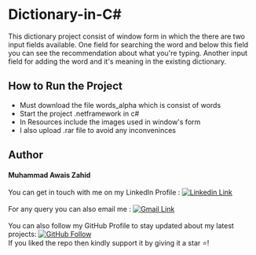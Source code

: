 # Dictionary-in-C#
This dictionary project consist of window form in which the there are two input fields available.  One field for searching the word and below this field you can see the recommendation about what you're typing. Another input field for adding the word and it's meaning in the existing dictionary.

## How to Run the Project
- Must download the file words_alpha which is consist of words
- Start the project .netframework in c#
- In Resources include the images used in window's form
- I also upload .rar file to avoid any inconveninces 


## Author

#### Muhammad Awais Zahid
You can get in touch with me on my LinkedIn Profile : [![Linkedin Link](https://img.shields.io/badge/Connect-AwaisZahid-blue.svg?color=1DA1F2&logo=linkedin&longCache=true&style=for-the-badge
)](https://www.linkedin.com/in/awais-zahid-790124197)
<br><br>
For any query you can also email me : 
[![Gmail Link](https://img.shields.io/badge/Connect-zahidawais98@gmail.com-blue.svg?color=1DA1F2&logo=gmail&longCache=true&style=for-the-badge
)](mailto:zahidawais98@gmail.com)
<br><br>
You can also follow my GitHub Profile to stay updated about my latest projects: [![GitHub Follow](https://img.shields.io/badge/Connect-AwaisZahid-blue.svg?logo=Github&longCache=true&style=for-the-badg)](https://github.com/chowais181)<br>
If you liked the repo then kindly support it by giving it a star ⭐!


